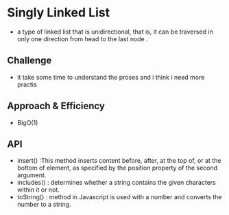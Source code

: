 # Singly Linked List

-  a type of linked list that is unidirectional, that is, it can be traversed in only one direction from head to the last node .


## Challenge
- it take some time to understand the proses and i think i  need more practis 

## Approach & Efficiency
- BigO(1)

## API
- insert() :This method inserts content before, after, at the top of, or at the bottom of element, as specified by the position property of the second argument. 
- includes() : determines whether a string contains the given characters within it or not. 
- toString() :  method in Javascript is used with a number and converts the number to a string. 
